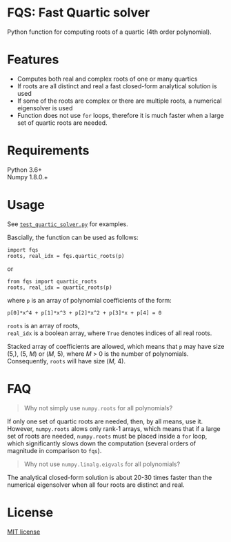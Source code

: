 # FQS: Fast Quartic solver

Python function for computing roots of a quartic (4th order polynomial).


# Features

 * Computes both real and complex roots of one or many quartics
 * If roots are all distinct and real a fast closed-form analytical solution is used
 * If some of the roots are complex or there are multiple roots, a numerical eigensolver is used
 * Function does not use `for` loops, therefore it is much faster when a large set of quartic roots are needed.
 
 
 # Requirements
 
 Python 3.6+  
 Numpy 1.8.0.+
 
 
 # Usage
 
 See [`test_quartic_solver.py`](test_quartic_solver.py) for examples.
 
 Bascially, the function can be used as follows:
 
 ```
 import fqs
 roots, real_idx = fqs.quartic_roots(p)
 ```
 
 or
 
  ```
 from fqs import quartic_roots
 roots, real_idx = quartic_roots(p)
 ```

 where `p` is an array of polynomial coefficients of the form:
 ```
 p[0]*x^4 + p[1]*x^3 + p[2]*x^2 + p[3]*x + p[4] = 0
 ```
 
 `roots` is an array of roots,  
 `real_idx` is a boolean array, where `True` denotes indices of all real roots.
 
 Stacked array of coefficients are allowed, which means that `p` may have size (5,), (5, _M_) or (_M_, 5), where _M_ > 0 is the number of polynomials. Consequently, `roots` will have size (_M_, 4).

 
 # FAQ


 > Why not simply use `numpy.roots` for all polynomials?
 
 If only one set of quartic roots are needed, then, by all means, use it. However, `numpy.roots` alows only rank-1 arrays, which means that if a large set of roots are needed, `numpy.roots` must be placed inside a `for` loop, which significantly slows down the computation (several orders of magnitude in comparison to `fqs`).
 
 > Why not use `numpy.linalg.eigvals` for all polynomials?
 
 The analytical closed-form solution is about 20-30 times faster than the numerical eigensolver when all four roots are distinct and real.
 
 # License

[MIT license](LICENSE)


